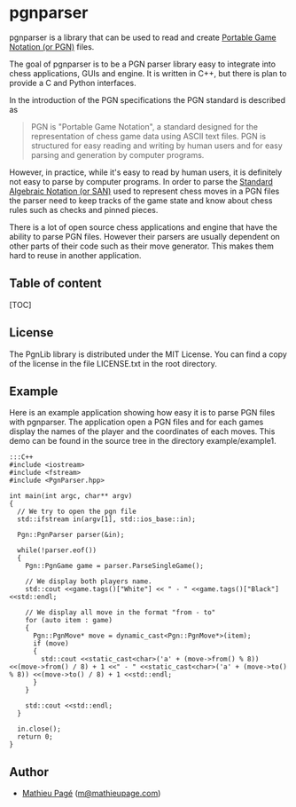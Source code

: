 pgnparser
=========

pgnparser is a library that can be used to read and create [Portable Game 
Notation (or PGN)][pgn] files.

[pgn]: http://www.saremba.de/chessgml/standards/pgn/pgn-complete.htm

The goal of pgnparser is to be a PGN parser library easy to integrate into
chess applications, GUIs and engine. It is written in C++, but there is plan
to provide a C and Python interfaces.

In the introduction of the PGN specifications the PGN standard is described as 

> PGN is "Portable Game Notation", a standard designed for the representation 
> of chess game data using ASCII text files. PGN is structured for easy reading
> and writing by human users and for easy parsing and generation by computer 
> programs.

However, in practice, while it's easy to read by human users, it is definitely 
not easy to parse by computer programs. In order to parse the [Standard 
Algebraic Notation (or SAN)][san] used to represent chess moves in a PGN files 
the parser need to keep tracks of the game state and know about chess rules 
such as checks and pinned pieces.

[san]: http://chessprogramming.wikispaces.com/Algebraic+Chess+Notation#Standard%20Algebraic%20Notation%20(SAN)

There is a lot of open source chess applications and engine that have the
ability to parse PGN files. However their parsers are usually dependent on
other parts of their code such as their move generator. This makes them hard
to reuse in another application.

Table of content
----------------

[TOC]

License
-------

The PgnLib library is distributed under the MIT License. You can find a copy 
of the license in the file LICENSE.txt in the root directory.

Example
-------

Here is an example application showing how easy it is to parse PGN files with
pgnparser. The application open a PGN files and for each games display the 
names of the player and the coordinates of each moves. This demo can be found
in the source tree in the directory example/example1.

    :::C++
    #include <iostream>
    #include <fstream>
    #include <PgnParser.hpp>

    int main(int argc, char** argv)
    {
      // We try to open the pgn file
      std::ifstream in(argv[1], std::ios_base::in);

      Pgn::PgnParser parser(&in);

      while(!parser.eof())
      {
        Pgn::PgnGame game = parser.ParseSingleGame();

        // We display both players name.
        std::cout <<game.tags()["White"] << " - " <<game.tags()["Black"] <<std::endl;

        // We display all move in the format "from - to"
        for (auto item : game)
        {
          Pgn::PgnMove* move = dynamic_cast<Pgn::PgnMove*>(item);
          if (move)
          {
            std::cout <<static_cast<char>('a' + (move->from() % 8)) <<(move->from() / 8) + 1 <<" - " <<static_cast<char>('a' + (move->to() % 8)) <<(move->to() / 8) + 1 <<std::endl;
          }
        }

        std::cout <<std::endl;
      }

      in.close();
      return 0;
    }

Author
------

* [Mathieu Pagé][] (<m@mathieupage.com>)

[Mathieu Pagé]: http://www.mathieupage.com
